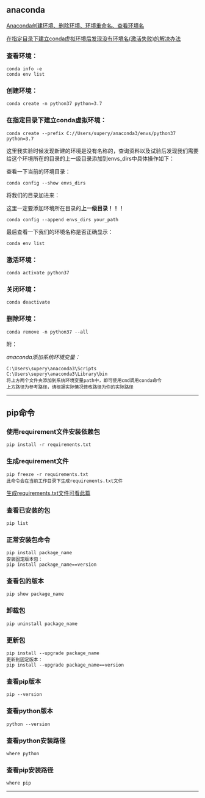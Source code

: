 ## <span id="jump1">anaconda</span>

[Anaconda创建环境、删除环境、环境重命名、查看环境名](https://blog.csdn.net/better_boy/article/details/107240194?fromshare=blogdetail&sharetype=blogdetail&sharerId=107240194&sharerefer=PC&sharesource=qwer_221101&sharefrom=from_link)

[在指定目录下建立conda虚拟环境后发现没有环境名(激活失败)的解决办法](https://blog.csdn.net/qq_40968179/article/details/127584615?fromshare=blogdetail&sharetype=blogdetail&sharerId=127584615&sharerefer=PC&sharesource=qwer_221101&sharefrom=from_link)

### 查看环境：
```
conda info -e
conda env list
```
### 创建环境：
```
conda create -n python37 python=3.7
```
### 在指定目录下建立conda虚拟环境：
```
conda create --prefix C://Users/supery/anaconda3/envs/python37 python=3.7
```
这里我实验时候发现新建的环境是没有名称的，查询资料以及试验后发现我们需要给这个环境所在的目录的上一级目录添加到envs_dirs中具体操作如下：

查看一下当前的环境目录：
```
conda config --show envs_dirs
```
将我们的目录加进来：

这里一定要添加环境所在目录的**上一级目录！！！**
```
conda config --append envs_dirs your_path
```
最后查看一下我们的环境名称是否正确显示：
```
conda env list
```

### 激活环境：
```
conda activate python37
```
### 关闭环境：
```
conda deactivate
```
### 删除环境：
```
conda remove -n python37 --all
```

附：

*anaconda添加系统环境变量：*

```
C:\Users\supery\anaconda3\Scripts
C:\Users\supery\anaconda3\Library\bin
将上方两个文件夹添加到系统环境变量path中，即可使用cmd调用conda命令
上方路径为参考路径，请根据实际情况修改路径为你的实际路径
```


----

## <span id="jump1">pip命令</span>

### 使用requirement文件安装依赖包


```
pip install -r requirements.txt
```
### 生成requirement文件
```
pip freeze -r requirements.txt
此命令会在当前工作目录下生成requirements.txt文件
```
[生成requirements.txt文件可看此篇](https://blog.csdn.net/KingsMan666/article/details/133688711)
### 查看已安装的包

```
pip list
```
### 正常安装包命令

```
pip install package_name
安装固定版本包：
pip install package_name==version
```
### 查看包的版本

```
pip show package_name
```
### 卸载包

```
pip uninstall package_name
```
### 更新包

```
pip install --upgrade package_name
更新到固定版本：
pip install --upgrade package_name==version
```
### 查看pip版本

```
pip --version
```
### 查看python版本

```
python --version
```
### 查看python安装路径

```
where python
```
### 查看pip安装路径

```
where pip
```
----